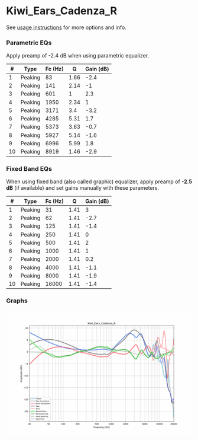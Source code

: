 # Kiwi_Ears_Cadenza_R
See [usage instructions](https://github.com/jaakkopasanen/AutoEq#usage) for more options and info.

### Parametric EQs
Apply preamp of -2.4 dB when using parametric equalizer.

|   # | Type    |   Fc (Hz) |    Q |   Gain (dB) |
|-----|---------|-----------|------|-------------|
|   1 | Peaking |        83 | 1.66 |        -2.4 |
|   2 | Peaking |       141 | 2.14 |        -1   |
|   3 | Peaking |       601 | 1    |         2.3 |
|   4 | Peaking |      1950 | 2.34 |         1   |
|   5 | Peaking |      3171 | 3.4  |        -3.2 |
|   6 | Peaking |      4285 | 5.31 |         1.7 |
|   7 | Peaking |      5373 | 3.63 |        -0.7 |
|   8 | Peaking |      5927 | 5.14 |        -1.6 |
|   9 | Peaking |      6996 | 5.99 |         1.8 |
|  10 | Peaking |      8919 | 1.46 |        -2.9 |

### Fixed Band EQs
When using fixed band (also called graphic) equalizer, apply preamp of **-2.5 dB** (if available) and set gains manually with these parameters.

|   # | Type    |   Fc (Hz) |    Q |   Gain (dB) |
|-----|---------|-----------|------|-------------|
|   1 | Peaking |        31 | 1.41 |         3   |
|   2 | Peaking |        62 | 1.41 |        -2.7 |
|   3 | Peaking |       125 | 1.41 |        -1.4 |
|   4 | Peaking |       250 | 1.41 |         0   |
|   5 | Peaking |       500 | 1.41 |         2   |
|   6 | Peaking |      1000 | 1.41 |         1   |
|   7 | Peaking |      2000 | 1.41 |         0.2 |
|   8 | Peaking |      4000 | 1.41 |        -1.1 |
|   9 | Peaking |      8000 | 1.41 |        -1.9 |
|  10 | Peaking |     16000 | 1.41 |        -1.4 |

### Graphs
![](./Kiwi_Ears_Cadenza_R.png)
